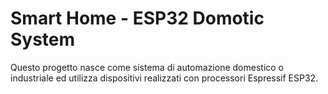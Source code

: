 # Smart Home - ESP32 Domotic System
Questo progetto nasce come sistema di automazione domestico o industriale ed utilizza dispositivi realizzati con processori Espressif ESP32.

